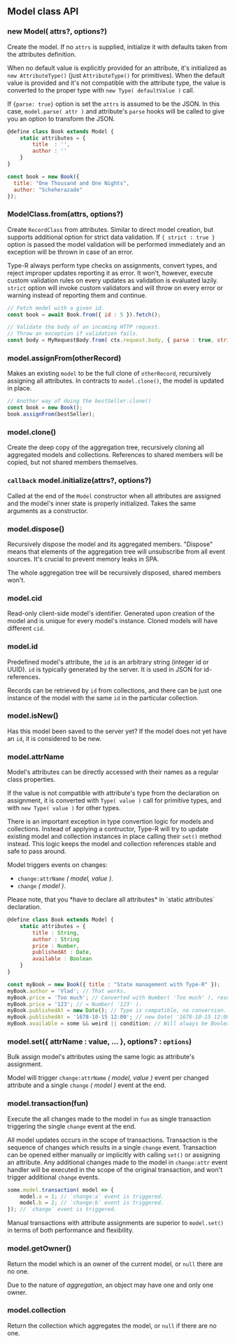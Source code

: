 ## Model class API

### new Model( attrs?, options?)

Create the model. If no `attrs` is supplied, initialize it with defaults taken from the attributes definition.

When no default value is explicitly provided for an attribute, it's initialized as `new AttributeType()` (just `AttributeType()` for primitives). When the default value is provided and it's not compatible with the attribute type, the value is converted to the proper type with `new Type( defaultValue )` call.

If `{parse: true}` option is set the `attrs` is assumed to be the JSON. In this case, `model.parse( attr )` and attribute's `parse` hooks will be called to give you an option to transform the JSON.

```javascript
@define class Book extends Model {
    static attributes = {
        title  : '',
        author : ''
    }
}

const book = new Book({
  title: "One Thousand and One Nights",
  author: "Scheherazade"
});
```

### ModelClass.from(attrs, options?)

Create `RecordClass` from attributes. Similar to direct model creation, but supports additional option for strict data validation.
If `{ strict : true }` option is passed the model validation will be performed immediately and an exception will be thrown in case of an error.

Type-R always perform type checks on assignments, convert types, and reject improper updates reporting it as error. It won't, however, execute custom validation
rules on every updates as validation is evaluated lazily. `strict` option will invoke custom validators and will throw on every error or warning instead of reporting them and continue.

```javascript
// Fetch model with a given id.
const book = await Book.from({ id : 5 }).fetch();

// Validate the body of an incoming HTTP request.
// Throw an exception if validation fails.
const body = MyRequestBody.from( ctx.request.body, { parse : true, strict : true });
```

### model.assignFrom(otherRecord)

Makes an existing `model` to be the full clone of `otherRecord`, recursively assigning all attributes.
In contracts to `model.clone()`, the model is updated in place.

```javascript
// Another way of doing the bestSeller.clone()
const book = new Book();
book.assignFrom(bestSeller);
```

### model.clone()

Create the deep copy of the aggregation tree, recursively cloning all aggregated models and collections. References to shared members will be copied, but not shared members themselves.

### `callback` model.initialize(attrs?, options?)

Called at the end of the `Model` constructor when all attributes are assigned and the model's inner state is properly initialized. Takes the same arguments as
a constructor.

### model.dispose()

Recursively dispose the model and its aggregated members. "Dispose" means that elements of the aggregation tree will unsubscribe from all event sources. It's crucial to prevent memory leaks in SPA.

The whole aggregation tree will be recursively disposed, shared members won't.

### model.cid

Read-only client-side model's identifier. Generated upon creation of the model and is unique for every model's instance. Cloned models will have different `cid`.

### model.id

Predefined model's attribute, the `id` is an arbitrary string (integer id or UUID). `id` is typically generated by the server. It is used in JSON for id-references.

Records can be retrieved by `id` from collections, and there can be just one instance of the model with the same `id` in the particular collection.

### model.isNew()

Has this model been saved to the server yet? If the model does not yet have an `id`, it is considered to be new.

### model.attrName

Model's attributes can be directly accessed with their names as a regular class properties.

If the value is not compatible with attribute's type from the declaration on assignment, it is converted with `Type( value )` call for primitive types, and with `new Type( value )` for other types.

There is an important exception in type convertion logic for models and collections. Instead of applying a contructor, Type-R will try to update existing model and collection instances in place calling their `set()` method instead. This logic keeps the model and collection references stable and safe to pass around.

Model triggers events on changes:
- `change:attrName` *( model, value )*.
- `change` *( model )*.

<aside class="warning">Please note, that you *have to declare all attributes* in `static attributes` declaration.</aside>

```javascript
@define class Book extends Model {
    static attributes = {
        title : String,
        author : String
        price : Number,
        publishedAt : Date,
        available : Boolean
    }
}

const myBook = new Book({ title : "State management with Type-R" });
myBook.author = 'Vlad'; // That works.
myBook.price = 'Too much'; // Converted with Number( 'Too much' ), resulting in NaN.
myBook.price = '123'; // = Number( '123' ).
myBook.publishedAt = new Date(); // Type is compatible, no conversion.
myBook.publishedAt = '1678-10-15 12:00'; // new Date( '1678-10-15 12:00' )
myBook.available = some && weird || condition; // Will always be Boolean. Or null.
```

### model.set({ attrName : value, ... }, options? : `options`)

Bulk assign model's attributes using the same logic as attribute's assignment.

Model will trigger `change:attrName` *( model, value )* event per changed attribute and a single `change` *( model )* event at the end.

### model.transaction(fun)

Execute the all changes made to the model in `fun` as single transaction triggering the single `change` event at the end.

All model updates occurs in the scope of transactions. Transaction is the sequence of changes which results in a single `change` event.
Transaction can be opened either manually or implicitly with calling `set()` or assigning an attribute.
Any additional changes made to the model in `change:attr` event handler will be executed in the scope of the original transaction, and won't trigger additional `change` events.

```javascript
some.model.transaction( model => {
    model.a = 1; // `change:a` event is triggered.
    model.b = 2; // `change:b` event is triggered.
}); // `change` event is triggered.
```

Manual transactions with attribute assignments are superior to `model.set()` in terms of both performance and flexibility.

### model.getOwner()

Return the model which is an owner of the current model, or `null` there are no one.

Due to the nature of _aggregation_, an object may have one and only one owner.

### model.collection

Return the collection which aggregates the model, or `null` if there are no one.
